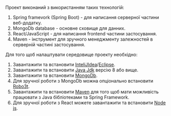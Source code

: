 Проект виконаний з використанням таких технологій:

1. Spring framevork (Spring Boot) - для написання серверної частини веб-додатку. 
2. MongoDb database - основне сховище для данних.
3. React/JavaScript - для написання frontend частини застосування.
4. Maven - інструмент для зручного менеджменту залежностей в серверній частині застосування.

Для того щоб налаштувати середовище проекту необхідно:

1. Завантажити та встановити [InteliJIdea](https://www.jetbrains.com/idea/download/#section=windows)/[Eclipse](https://www.eclipse.org/downloads/).
2. Завантажити та встановити [Java Jdk](https://www.azul.com/downloads/zulu/) версію 8 або вище.
3. Завантажити та встановити [MongoDb](https://www.mongodb.com/download-center/community).
4. Для зручної роботи з MongoDb можна опціонально встановити [Robo3t](https://robomongo.org/download).
5. Завантажити та встановити [Maven](https://maven.apache.org/download.cgi) для того щоб мати можливість працювати з Java бібліотеками та Spring Framework.
6. Для зручної роботи з React можете завантажити та встановити [Node js](https://nodejs.org/en/download/).
